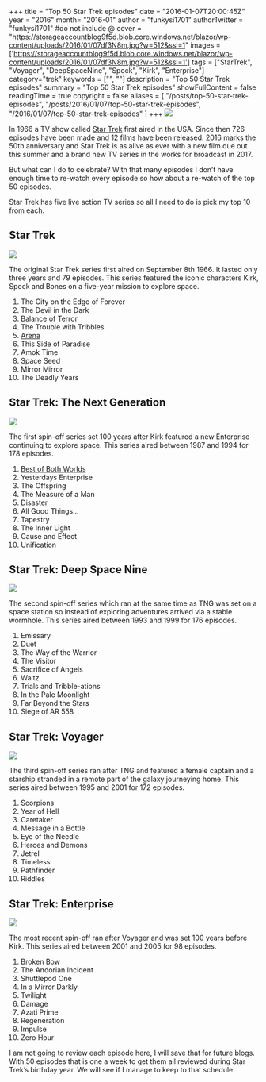 +++
title = "Top 50 Star Trek episodes"
date = "2016-01-07T20:00:45Z"
year = "2016"
month= "2016-01"
author = "funkysi1701"
authorTwitter = "funkysi1701" #do not include @
cover = "https://storageaccountblog9f5d.blob.core.windows.net/blazor/wp-content/uploads/2016/01/07df3N8m.jpg?w=512&ssl=1"
images = ['https://storageaccountblog9f5d.blob.core.windows.net/blazor/wp-content/uploads/2016/01/07df3N8m.jpg?w=512&ssl=1']
tags = ["StarTrek", "Voyager", "DeepSpaceNine", "Spock", "Kirk", "Enterprise"]
category="trek"
keywords = ["", ""]
description =  "Top 50 Star Trek episodes"
summary = "Top 50 Star Trek episodes"
showFullContent = false
readingTime = true
copyright = false
aliases = [
    "/posts/top-50-star-trek-episodes",
    "/posts/2016/01/07/top-50-star-trek-episodes",
    "/2016/01/07/top-50-star-trek-episodes"
]
+++
![](https://storageaccountblog9f5d.blob.core.windows.net/blazor/wp-content/uploads/2016/01/07df3N8m.jpg?w=512&ssl=1)

In 1966 a TV show called [Star Trek](http://www.startrek.com/) first aired in the USA. Since then 726 episodes have been made and 12 films have been released. 2016 marks the 50th anniversary and Star Trek is as alive as ever with a new film due out this summer and a brand new TV series in the works for broadcast in 2017.

But what can I do to celebrate? With that many episodes I don’t have enough time to re-watch every episode so how about a re-watch of the top 50 episodes.

Star Trek has five live action TV series so all I need to do is pick my top 10 from each.

## Star Trek

![](https://storageaccountblog9f5d.blob.core.windows.net/blazor/wp-content/uploads/2016/01/Landing_party_beams_up_from_Guardian_planet.jpg?resize=300%2C225&ssl=1)

The original Star Trek series first aired on September 8th 1966. It lasted only three years and 79 episodes. This series featured the iconic characters Kirk, Spock and Bones on a five-year mission to explore space.

1. The City on the Edge of Forever
2. The Devil in the Dark
3. Balance of Terror
4. The Trouble with Tribbles
5. [Arena](http://www.funkysi1701.com/2016/01/21/star-trek-episode-review-arena/)
6. This Side of Paradise
7. Amok Time
8. Space Seed
9. Mirror Mirror
10. The Deadly Years

## Star Trek: The Next Generation

![](https://storageaccountblog9f5d.blob.core.windows.net/blazor/wp-content/uploads/2016/01/Senior_staff_poker_game.jpg?resize=300%2C226&ssl=1)

The first spin-off series set 100 years after Kirk featured a new Enterprise continuing to explore space. This series aired between 1987 and 1994 for 178 episodes.

1. [Best of Both Worlds](http://www.funkysi1701.com/2016/02/18/star-trek-episode-review-the-best-of-both-worlds/)
2. Yesterdays Enterprise
3. The Offspring
4. The Measure of a Man
5. Disaster
6. All Good Things…
7. Tapestry
8. The Inner Light
9. Cause and Effect
10. Unification

## Star Trek: Deep Space Nine

![](https://storageaccountblog9f5d.blob.core.windows.net/blazor/wp-content/uploads/2016/01/Federation_fleet_prepares_to_engage_Dominion_fleet.jpg?resize=300%2C229&ssl=1)

The second spin-off series which ran at the same time as TNG was set on a space station so instead of exploring adventures arrived via a stable wormhole. This series aired between 1993 and 1999 for 176 episodes.

1. Emissary
2. Duet
3. The Way of the Warrior
4. The Visitor
5. Sacrifice of Angels
6. Waltz
7. Trials and Tribble-ations
8. In the Pale Moonlight
9. Far Beyond the Stars
10. Siege of AR 558

## Star Trek: Voyager

![](https://storageaccountblog9f5d.blob.core.windows.net/blazor/wp-content/uploads/2016/01/Voyager_away_team.jpg?resize=300%2C246&ssl=1)

The third spin-off series ran after TNG and featured a female captain and a starship stranded in a remote part of the galaxy journeying home. This series aired between 1995 and 2001 for 172 episodes.

1. Scorpions
2. Year of Hell
3. Caretaker
4. Message in a Bottle
5. Eye of the Needle
6. Heroes and Demons
7. Jetrel
8. Timeless
9. Pathfinder
10. Riddles

## Star Trek: Enterprise

![](https://storageaccountblog9f5d.blob.core.windows.net/blazor/wp-content/uploads/2016/01/Andorians_pjem.jpg?resize=300%2C207&ssl=1)

The most recent spin-off ran after Voyager and was set 100 years before Kirk. This series aired between 2001 and 2005 for 98 episodes.

1. Broken Bow
2. The Andorian Incident
3. Shuttlepod One
4. In a Mirror Darkly
5. Twilight
6. Damage
7. Azati Prime
8. Regeneration
9. Impulse
10. Zero Hour

I am not going to review each episode here, I will save that for future blogs. With 50 episodes that is one a week to get them all reviewed during Star Trek’s birthday year. We will see if I manage to keep to that schedule.